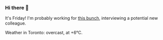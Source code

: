 ### Hi there :wave:

It's Friday! I'm probably working for [this bunch](https://github.com/kohofinancial), interviewing a potential new colleague.

Weather in Toronto: overcast, at +6°C.

